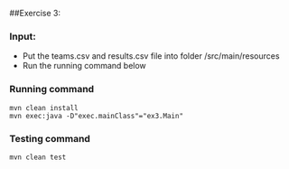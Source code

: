 ##Exercise 3:
### Input:
- Put the teams.csv and results.csv file into folder /src/main/resources
- Run the running command below
### Running command
````
mvn clean install
mvn exec:java -D"exec.mainClass"="ex3.Main"

````

### Testing command
````
mvn clean test
````

